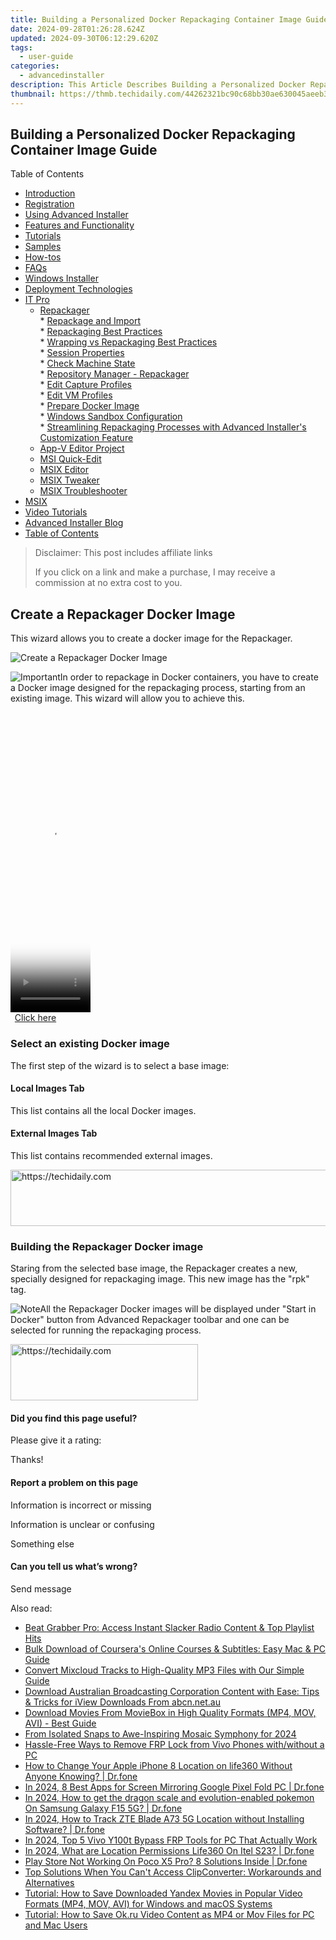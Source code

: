 ```yaml
---
title: Building a Personalized Docker Repackaging Container Image Guide
date: 2024-09-28T01:26:28.624Z
updated: 2024-09-30T06:12:29.620Z
tags:
  - user-guide
categories:
  - advancedinstaller
description: This Article Describes Building a Personalized Docker Repackaging Container Image Guide
thumbnail: https://thmb.techidaily.com/44262321bc90c68bb30ae630045aeeb3d770e257348f6459d0e721b586277723.jpg
---
```


## Building a Personalized Docker Repackaging Container Image Guide

Table of Contents

* [Introduction](https://tools.techidaily.com/advancedinstaller/products/)
* [Registration](https://tools.techidaily.com/advancedinstaller/products/)
* [Using Advanced Installer](https://tools.techidaily.com/advancedinstaller/products/)
* [Features and Functionality](https://tools.techidaily.com/advancedinstaller/products/)
* [Tutorials](https://tools.techidaily.com/advancedinstaller/products/)
* [Samples](https://tools.techidaily.com/advancedinstaller/products/)
* [How-tos](https://tools.techidaily.com/advancedinstaller/products/)
* [FAQs](https://tools.techidaily.com/advancedinstaller/products/)
* [Windows Installer](https://tools.techidaily.com/advancedinstaller/products/)
* [Deployment Technologies](https://tools.techidaily.com/advancedinstaller/products/)
* [IT Pro](https://tools.techidaily.com/advancedinstaller/products/)  
   * [Repackager](https://tools.techidaily.com/advancedinstaller/products/)  
         * [Repackage and Import](https://tools.techidaily.com/advancedinstaller/products/)  
         * [Repackaging Best Practices](https://tools.techidaily.com/advancedinstaller/products/)  
         * [Wrapping vs Repackaging Best Practices](https://tools.techidaily.com/advancedinstaller/products/)  
         * [Session Properties](https://tools.techidaily.com/advancedinstaller/products/)  
         * [Check Machine State](https://tools.techidaily.com/advancedinstaller/products/)  
         * [Repository Manager - Repackager](https://tools.techidaily.com/advancedinstaller/products/)  
         * [Edit Capture Profiles](https://tools.techidaily.com/advancedinstaller/products/)  
         * [Edit VM Profiles](https://tools.techidaily.com/advancedinstaller/products/)  
         * [Prepare Docker Image](https://tools.techidaily.com/advancedinstaller/products/)  
         * [Windows Sandbox Configuration](https://tools.techidaily.com/advancedinstaller/products/)  
         * [Streamlining Repackaging Processes with Advanced Installer's Customization Feature](https://tools.techidaily.com/advancedinstaller/products/)  
   * [App-V Editor Project](https://tools.techidaily.com/advancedinstaller/products/)  
   * [MSI Quick-Edit](https://tools.techidaily.com/advancedinstaller/products/)  
   * [MSIX Editor](https://tools.techidaily.com/advancedinstaller/products/)  
   * [MSIX Tweaker](https://tools.techidaily.com/advancedinstaller/products/)  
   * [MSIX Troubleshooter](https://tools.techidaily.com/advancedinstaller/products/)
* [MSIX](https://tools.techidaily.com/advancedinstaller/products/)
* [Video Tutorials](https://tools.techidaily.com/advancedinstaller/products/)
* [Advanced Installer Blog](https://tools.techidaily.com/advancedinstaller/products/)
* [Table of Contents](https://tools.techidaily.com/advancedinstaller/products/)

>  Disclaimer: This post includes affiliate links
>
>  If you click on a link and make a purchase, I may receive a commission at no extra cost to you.
>

## Create a Repackager Docker Image

This wizard allows you to create a docker image for the Repackager.

![Create a Repackager Docker Image](https://cdn.advancedinstaller.com/img/dialog/create-docker-image.png "Create a Repackager Docker Image")  

![Important](https://cdn.advancedinstaller.com/svg/common/IconMessageInfo.svg)In order to repackage in Docker containers, you have to create a Docker image designed for the repackaging process, starting from an existing image. This wizard will allow you to achieve this.

<!-- affiliate ads begin -->
<span id="1977032">
					<video width="128" height="480" style="cursor:pointer"
           poster="//a.impactradius-go.com/display-clicktoplayimage/1977032.png"
           onclick="if(!this.playClicked){this.play();this.setAttribute('controls',true);this.playClicked=true;}">
	   <source src="//a.impactradius-go.com/display-ad/22993-1977032">
	   <img src="//a.impactradius-go.com/display-clicktoplayimage/1977032.png" style="border: none; height: 100%; width: 100%; object-fit: contain">
	</video>
	<div style="width:80px;text-align:center"><a href="javascript:window.open(decodeURIComponent('https%3A%2F%2Fhomestyler.sjv.io%2Fc%2F5597632%2F1977032%2F22993'), '_blank');void(0);">Click here</a></div>
</span>
<img height="0" width="0" src="https://imp.pxf.io/i/5597632/1977032/22993" style="position:absolute;visibility:hidden;" border="0" />
<!-- affiliate ads end -->

### Select an existing Docker image

The first step of the wizard is to select a base image:

#### Local Images Tab

This list contains all the local Docker images.

#### External Images Tab

This list contains recommended external images.

<!-- affiliate ads begin -->
<a href="https://appsumo.8odi.net/c/5597632/2118319/7443" target="_top" id="2118319">
  <img src="//a.impactradius-go.com/display-ad/7443-2118319" border="0" alt="https://techidaily.com" width="728" height="90"/>
</a>
<img height="0" width="0" src="https://appsumo.8odi.net/i/5597632/2118319/7443" style="position:absolute;visibility:hidden;" border="0" />
<!-- affiliate ads end -->

### Building the Repackager Docker image

Staring from the selected base image, the Repackager creates a new, specially designed for repackaging image. This new image has the "rpk" tag.

![Note](https://cdn.advancedinstaller.com/svg/common/IconMessageNote.svg)All the Repackager Docker images will be displayed under "Start in Docker" button from Advanced Repackager toolbar and one can be selected for running the repackaging process.

<!-- affiliate ads begin -->
<a href="https://aligracehair.sjv.io/c/5597632/2135399/19272" target="_top" id="2135399">
  <img src="//a.impactradius-go.com/display-ad/19272-2135399" border="0" alt="https://techidaily.com" width="300" height="90"/>
</a>
<img height="0" width="0" src="https://aligracehair.sjv.io/i/5597632/2135399/19272" style="position:absolute;visibility:hidden;" border="0" />
<!-- affiliate ads end -->

#### Did you find this page useful?

Please give it a rating:

 Thanks!

#### Report a problem on this page

Information is incorrect or missing

Information is unclear or confusing

Something else

#### Can you tell us what’s wrong?

Send message

<ins class="adsbygoogle"
     style="display:block"
     data-ad-format="autorelaxed"
     data-ad-client="ca-pub-7571918770474297"
     data-ad-slot="1223367746"></ins>

<ins class="adsbygoogle"
     style="display:block"
     data-ad-client="ca-pub-7571918770474297"
     data-ad-slot="8358498916"
     data-ad-format="auto"
     data-full-width-responsive="true"></ins>

<span class="atpl-alsoreadstyle">Also read:</span>
<div><ul>
<li><a href="https://fox-sure.techidaily.com/beat-grabber-pro-access-instant-slacker-radio-content-and-top-playlist-hits/"><u>Beat Grabber Pro: Access Instant Slacker Radio Content & Top Playlist Hits</u></a></li>
<li><a href="https://fox-sure.techidaily.com/bulk-download-of-courseras-online-courses-and-subtitles-easy-mac-and-pc-guide/"><u>Bulk Download of Coursera's Online Courses & Subtitles: Easy Mac & PC Guide</u></a></li>
<li><a href="https://fox-sure.techidaily.com/convert-mixcloud-tracks-to-high-quality-mp3-files-with-our-simple-guide/"><u>Convert Mixcloud Tracks to High-Quality MP3 Files with Our Simple Guide</u></a></li>
<li><a href="https://fox-sure.techidaily.com/download-australian-broadcasting-corporation-content-with-ease-tips-and-tricks-for-iview-downloads-from-abcnnetau/"><u>Download Australian Broadcasting Corporation Content with Ease: Tips & Tricks for iView Downloads From abcn.net.au</u></a></li>
<li><a href="https://fox-sure.techidaily.com/download-movies-from-moviebox-in-high-quality-formats-mp4-mov-avi-best-guide/"><u>Download Movies From MovieBox in High Quality Formats (MP4, MOV, AVI) - Best Guide</u></a></li>
<li><a href="https://some-techniques.techidaily.com/from-isolated-snaps-to-awe-inspiring-mosaic-symphony-for-2024/"><u>From Isolated Snaps to Awe-Inspiring Mosaic Symphony for 2024</u></a></li>
<li><a href="https://bypass-frp.techidaily.com/hassle-free-ways-to-remove-frp-lock-from-vivo-phones-withwithout-a-pc-by-drfone-android/"><u>Hassle-Free Ways to Remove FRP Lock from Vivo Phones with/without a PC</u></a></li>
<li><a href="https://location-social.techidaily.com/how-to-change-your-apple-iphone-8-location-on-life360-without-anyone-knowing-drfone-by-drfone-virtual-ios/"><u>How to Change Your Apple iPhone 8 Location on life360 Without Anyone Knowing? | Dr.fone</u></a></li>
<li><a href="https://screen-mirror.techidaily.com/in-2024-8-best-apps-for-screen-mirroring-google-pixel-fold-pc-drfone-by-drfone-android/"><u>In 2024, 8 Best Apps for Screen Mirroring Google Pixel Fold PC | Dr.fone</u></a></li>
<li><a href="https://change-location.techidaily.com/in-2024-how-to-get-the-dragon-scale-and-evolution-enabled-pokemon-on-samsung-galaxy-f15-5g-drfone-by-drfone-virtual-android/"><u>In 2024, How to get the dragon scale and evolution-enabled pokemon On Samsung Galaxy F15 5G? | Dr.fone</u></a></li>
<li><a href="https://android-location-track.techidaily.com/in-2024-how-to-track-zte-blade-a73-5g-location-without-installing-software-drfone-by-drfone-virtual-android/"><u>In 2024, How to Track ZTE Blade A73 5G Location without Installing Software? | Dr.fone</u></a></li>
<li><a href="https://bypass-frp.techidaily.com/in-2024-top-5-vivo-y100t-bypass-frp-tools-for-pc-that-actually-work-by-drfone-android/"><u>In 2024, Top 5 Vivo Y100t Bypass FRP Tools for PC That Actually Work</u></a></li>
<li><a href="https://phone-solutions.techidaily.com/in-2024-what-are-location-permissions-life360-on-itel-s23-drfone-by-drfone-virtual-android/"><u>In 2024, What are Location Permissions Life360 On Itel S23? | Dr.fone</u></a></li>
<li><a href="https://howto.techidaily.com/play-store-not-working-on-poco-x5-pro-8-solutions-inside-drfone-by-drfone-fix-android-problems-fix-android-problems/"><u>Play Store Not Working On Poco X5 Pro? 8 Solutions Inside | Dr.fone</u></a></li>
<li><a href="https://fox-sure.techidaily.com/top-solutions-when-you-cant-access-clipconverter-workarounds-and-alternatives/"><u>Top Solutions When You Can't Access ClipConverter: Workarounds and Alternatives</u></a></li>
<li><a href="https://fox-sure.techidaily.com/tutorial-how-to-save-downloaded-yandex-movies-in-popular-video-formats-mp4-mov-avi-for-windows-and-macos-systems/"><u>Tutorial: How to Save Downloaded Yandex Movies in Popular Video Formats (MP4, MOV, AVI) for Windows and macOS Systems</u></a></li>
<li><a href="https://fox-sure.techidaily.com/tutorial-how-to-save-okru-video-content-as-mp4-or-mov-files-for-pc-and-mac-users/"><u>Tutorial: How to Save Ok.ru Video Content as MP4 or Mov Files for PC and Mac Users</u></a></li>
</ul></div>

